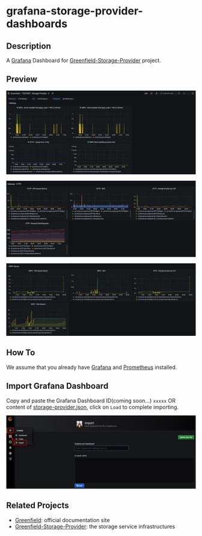 # grafana-storage-provider-dashboards 

## Description
A [Grafana](https://grafana.com/) Dashboard for [Greenfield-Storage-Provider](https://github.com/bnb-chain/greenfield-storage-provider) project.

## Preview

![1](imgs/overview-1.png "Storage Provider View Screenshot")

![2](imgs/overview-2.png "Storage Provider View Screenshot")

![3](imgs/overview-3.png "Storage Provider View Screenshot")

## How To

We assume that you already have [Grafana](https://grafana.com/) and [Prometheus](https://prometheus.io/) installed.

## Import Grafana Dashboard
Copy and paste the Grafana Dashboard ID(coming soon...) `xxxxx` OR content of [storage-provider.json](dashboards/storage-provider.json), click on `Load` to complete importing.

![import](imgs/import.jpg)

## Related Projects
- [Greenfield](https://greenfield.bnbchain.org/docs/guide/): official documentation site
- [Greenfield-Storage-Provider](https://github.com/bnb-chain/greenfield-storage-provider): the storage service infrastructures

